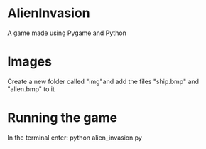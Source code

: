 # AlienInvasion
A game made using Pygame and Python
# Images
Create a new folder called "img"and add the files "ship.bmp" and "alien.bmp" to it
# Running the game
In the terminal enter: python alien_invasion.py
